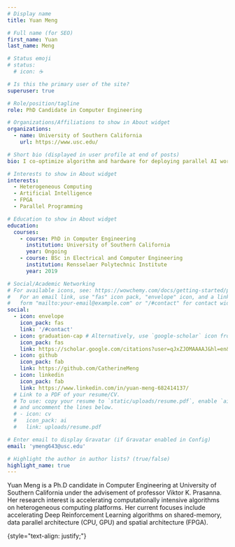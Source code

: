 ```yaml
---
# Display name
title: Yuan Meng

# Full name (for SEO)
first_name: Yuan
last_name: Meng

# Status emoji
# status:
  # icon: ☕️

# Is this the primary user of the site?
superuser: true

# Role/position/tagline
role: PhD Candidate in Computer Engineering

# Organizations/Affiliations to show in About widget
organizations:
  - name: University of Southern California
    url: https://www.usc.edu/

# Short bio (displayed in user profile at end of posts)
bio: I co-optimize algorithm and hardware for deploying parallel AI workloads on heterogeneous platforms.

# Interests to show in About widget
interests:
  - Heterogeneous Computing
  - Artificial Intelligence
  - FPGA
  - Parallel Programming

# Education to show in About widget
education:
  courses:
    - course: PhD in Computer Engineering
      institution: University of Southern California
      year: Ongoing
    - course: BSc in Electrical and Computer Engineering
      institution: Rensselaer Polytechnic Institute
      year: 2019

# Social/Academic Networking
# For available icons, see: https://wowchemy.com/docs/getting-started/page-builder/#icons
#   For an email link, use "fas" icon pack, "envelope" icon, and a link in the
#   form "mailto:your-email@example.com" or "/#contact" for contact widget.
social:
  - icon: envelope
    icon_pack: fas
    link: '/#contact'
  - icon: graduation-cap # Alternatively, use `google-scholar` icon from `ai` icon pack
    icon_pack: fas
    link: https://scholar.google.com/citations?user=qJxZJOMAAAAJ&hl=en&oi=ao
  - icon: github
    icon_pack: fab
    link: https://github.com/CatherineMeng
  - icon: linkedin
    icon_pack: fab
    link: https://www.linkedin.com/in/yuan-meng-682414137/
  # Link to a PDF of your resume/CV.
  # To use: copy your resume to `static/uploads/resume.pdf`, enable `ai` icons in `params.yaml`,
  # and uncomment the lines below.
  # - icon: cv
  #   icon_pack: ai
  #   link: uploads/resume.pdf

# Enter email to display Gravatar (if Gravatar enabled in Config)
email: 'ymeng643@usc.edu'

# Highlight the author in author lists? (true/false)
highlight_name: true
---
```


Yuan Meng is a Ph.D candidate in Computer Engineering at University of Southern California under the advisement of professor Viktor K. Prasanna.
Her research interest is accelerating computationally intensive algorithms on heterogeneous computing platforms. Her current focuses include accelerating Deep Reinforcement Learning algorithms on shared-memory, data parallel architecture (CPU, GPU) and spatial architecture (FPGA).

{style="text-align: justify;"}
